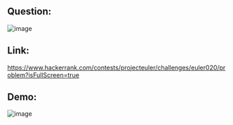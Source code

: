 ## Question:
![image](https://github.com/DaRkAnon1mous/Hackerrank_ProjectEuler/assets/86824571/04f96842-cf10-43c7-af28-56ab5ea05554)


## Link:
https://www.hackerrank.com/contests/projecteuler/challenges/euler020/problem?isFullScreen=true

## Demo:
![image](https://github.com/DaRkAnon1mous/Hackerrank_ProjectEuler/assets/86824571/e9bab24b-2d77-4301-8b27-c800684c53f5)
